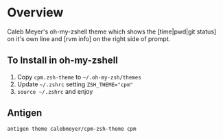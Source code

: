 # Overview
Caleb Meyer's oh-my-zshell theme which shows the [time|pwd|git status] on it's own line and [rvm info] on the right side of prompt.

## To Install in oh-my-zshell
1. Copy `cpm.zsh-theme` to `~/.oh-my-zsh/themes`
2. Update `~/.zshrc` setting `ZSH_THEME="cpm"`
3. `source ~/.zshrc` and enjoy

## Antigen
```sh
antigen theme calebmeyer/cpm-zsh-theme cpm
```
